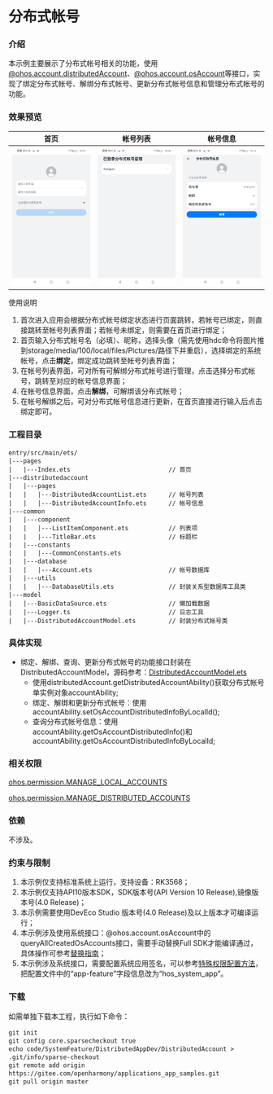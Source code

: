 # 分布式帐号

### 介绍

本示例主要展示了分布式帐号相关的功能，使用[@ohos.account.distributedAccount](https://gitee.com/openharmony/docs/blob/master/zh-cn/application-dev/reference/apis-basic-services-kit/js-apis-distributed-account.md)、[@ohos.account.osAccount](https://gitee.com/openharmony/docs/blob/master/zh-cn/application-dev/reference/apis-basic-services-kit/js-apis-osAccount.md)等接口，实现了绑定分布式帐号、解绑分布式帐号、更新分布式帐号信息和管理分布式帐号的功能。

### 效果预览

| 首页                        | 帐号列表                                     | 帐号信息                                     |
| --------------------------- | -------------------------------------------- | -------------------------------------------- |
| ![](screenshots/index.jpeg) | ![](screenshots/DistributedAccountList.jpeg) | ![](screenshots/DistributedAccountInfo.jpeg) |

使用说明

1. 首次进入应用会根据分布式帐号绑定状态进行页面跳转，若帐号已绑定，则直接跳转至帐号列表界面；若帐号未绑定，则需要在首页进行绑定；
2. 首页输入分布式帐号名（必填）、昵称，选择头像（需先使用hdc命令将图片推到storage/media/100/local/files/Pictures/路径下并重启），选择绑定的系统帐号，点击**绑定**，绑定成功跳转至帐号列表界面；
3. 在帐号列表界面，可对所有可解绑分布式帐号进行管理，点击选择分布式帐号，跳转至对应的帐号信息界面；
4. 在帐号信息界面，点击**解绑**，可解绑该分布式帐号；
5. 在帐号解绑之后，可对分布式帐号信息进行更新，在首页直接进行输入后点击绑定即可。

### 工程目录

```
entry/src/main/ets/
|---pages
|   |---Index.ets                           // 首页
|---distributedaccount
|   |---pages
|   |   |---DistributedAccountList.ets      // 帐号列表
|   |   |---DistributedAccountInfo.ets      // 帐号信息
|---common
|   |---component
|   |   |---ListItemComponent.ets           // 列表项
|   |   |---TitleBar.ets                    // 标题栏
|   |---constants
|   |   |---CommonConstants.ets
|   |---database
|   |   |---Account.ets                     // 帐号数据库
|   |---utils
|   |   |---DatabaseUtils.ets               // 封装关系型数据库工具类
|---model
|   |---BasicDataSource.ets                 // 懒加载数据
|   |---Logger.ts                           // 日志工具
|   |---DistributedAccountModel.ets         // 封装分布式帐号类
```

### 具体实现

* 绑定、解绑、查询、更新分布式帐号的功能接口封装在DistributedAccountModel，源码参考：[DistributedAccountModel.ets](entry/src/main/ets/model/DistributedAccountModel.ets)
    * 使用distributedAccount.getDistributedAccountAbility()获取分布式帐号单实例对象accountAbility;
    * 绑定、解绑和更新分布式帐号：使用accountAbility.setOsAccountDistributedInfoByLocalId();
    * 查询分布式帐号信息：使用accountAbility.getOsAccountDistributedInfo()和accountAbility.getOsAccountDistributedInfoByLocalId;

### 相关权限

[ohos.permission.MANAGE_LOCAL_ACCOUNTS](https://gitee.com/openharmony/docs/blob/master/zh-cn/application-dev/security/AccessToken/permissions-for-system-apps.md#ohospermissionmanage_local_accounts)

[ohos.permission.MANAGE_DISTRIBUTED_ACCOUNTS](https://gitee.com/openharmony/docs/blob/master/zh-cn/application-dev/security/AccessToken/permissions-for-system-apps.md#ohospermissionmanage_distributed_accounts)

### 依赖

不涉及。

### 约束与限制

1. 本示例仅支持标准系统上运行，支持设备：RK3568；
2. 本示例仅支持API10版本SDK，SDK版本号(API Version 10 Release),镜像版本号(4.0 Release)；
3. 本示例需要使用DevEco Studio 版本号(4.0 Release)及以上版本才可编译运行；
4. 本示例涉及使用系统接口：@ohos.account.osAccount中的queryAllCreatedOsAccounts接口，需要手动替换Full SDK才能编译通过，具体操作可参考[替换指南](https://gitee.com/openharmony/docs/blob/master/zh-cn/application-dev/faqs/full-sdk-switch-guide.md)；
5. 本示例涉及系统接口，需要配置系统应用签名，可以参考[特殊权限配置方法](https://gitee.com/openharmony/docs/blob/master/zh-cn/application-dev/security/app-provision-structure.md#修改harmonyappprovision配置文件)，把配置文件中的“app-feature”字段信息改为“hos_system_app”。

### 下载

如需单独下载本工程，执行如下命令：

```
git init
git config core.sparsecheckout true
echo code/SystemFeature/DistributedAppDev/DistributedAccount > .git/info/sparse-checkout
git remote add origin https://gitee.com/openharmony/applications_app_samples.git
git pull origin master
```

